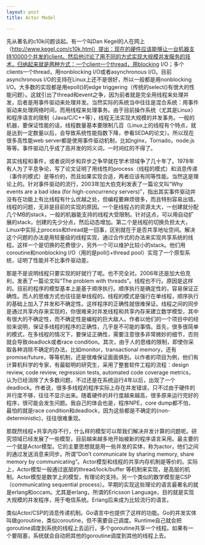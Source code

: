 ```yaml
---
layout: post
title: Actor Model

---
```


先从著名的c10k问题谈起。有一个叫Dan Kegel的人在网上（http://www.kegel.com/c10k.html）提出：现在的硬件应该能够让一台机器支持10000个并发的client。然后他讨论了用不同的方式实现大规模并发服务的技术，归纳起来就是两种方式：一个client一个thread，用blocking I/O；多个clients一个thread，用nonblocking I/O或者asynchronous I/O。目前asynchronous I/O的支持在Linux上还不是很好，所以一般都是用nonblocking I/O。大多数的实现都是用epoll()的edge triggering（传统的select()有很大的性能问题）。这就引出了thread和event之争，因为前者就是完全用线程来处理并发，后者是用事件驱动来处理并发。当然实际的系统当中往往是混合系统：用事件驱动来处理网络时间，而用线程来处理事务。由于目前操作系统（尤其是Linux）和程序语言的限制（Java/C/C++等），线程无法实现大规模的并发事务。一般的机器，要保证性能的话，线程数量基本要限制几百（Linux上的线程有个特点，就是达到一定数量以后，会导致系统性能指数下降，参看SEDA的论文）。所以现在很多高性能web server都是使用事件驱动机制，比如nginx，Tornado，node.js等等。事件驱动几乎成了高并发的同义词，一时间红的不得了。

其实线程和事件，或者说同步和异步之争早就在学术领域争了几十年了。1978年有人为了平息争论，写了论文证明了用线性的process（线程的模式）和消息传递（事件的模式）是等价的，而且如果实现合适，两者应该有同等性能。当然这是理论上的。针对事件驱动的流行，2003年加大伯克利发表了一篇论文叫“Why events are a bad idea (for high-concurrency servers)”，指出其实事件驱动并没有在功能上有比线程有什么优越之处，但编程要麻烦很多，而且特别容易出错。线程的问题，无非是目前的实现的原因。一个是线程占的资源太大，一创建就分配几个MB的stack，一般的机器能支持的线程大受限制。针对这点，可以用自动扩展的stack，创建的先少分点，然后动态增加。第二个是线程的切换负担太大，Linux中实际上process和thread是一回事，区别就在于是否共享地址空间。解决这个问题的办法是用轻量级的线程实现，通过合作式的办法来实现共享系统的线程。这样一个是切换的花费很少，另外一个可以维护比较小的stack。他们用coroutine和nonblocking I/O（用的是poll()+thread pool）实现了一个原型系统，证明了性能并不比事件驱动差。

那是不是说明线程只要实现的好就行了呢。也不完全对。2006年还是加大伯克利，发表了一篇论文叫“The problem with threads”。线程也不行。原因是这样的。目前的程序的模型基本上是基于顺序执行。顺序执行是确定性的，容易保证正确性。而人的思维方式也往往是单线程的。线程的模式是强行在单线程，顺序执行的基础上加入了并发和不确定性。这样程序的正确性就很难保证。线程之间的同步是通过共享内存来实现的，你很难来对并发线程和共享内存来建立数学模型，其中有很大的不确定性，而不确定性是编程的巨大敌人。作者以他们的一个项目中的经验来说明，保证多线程的程序的正确性，几乎是不可能的事情。首先，很多很简单的模式，在多线程的情况下，要保证正确性，需要注意很多非常微妙的细节，否则就会导致deadlock或者race condition。其次，由于人的思维的限制，即使你采取各种消除不确定的办法，比如monitor，transactional memory，还有promise/future，等等机制，还是很难保证面面俱到。以作者的项目为例，他们有计算机科学的专家，有最聪明的研究生，采用了整套软件工程的流程：design review, code review, regression tests, automated code coverage metrics，认为已经消除了大多数问题，不过还是在系统运行4年以后，出现了一个deadlock。作者说，很多多线程的程序实际上存在并发错误，只不过由于硬件的并行度不够，往往不显示出来。随着硬件的并行度越来越高，很多原来运行完好的程序，很可能会发生问题。我自己的体会也是，程序NPE，core dump都不怕，最怕的就是race condition和deadlock，因为这些都是不确定的(non-deterministic)，往往很难重现。

那既然线程+共享内存不行，什么样的模型可以帮我们解决并发计算的问题呢。研究领域已经发展了一些模型，目前越来越多地开始被新的程序语言采用。最主要的一个就是Actor模型。它的主要思想就是用一些并发的实体，称为actor，他们之间的通过发送消息来同步。所谓“Don’t communicate by sharing memory, share memory by communicating”。Actor模型和线程的共享内存机制是等价的。实际上，Actor模型一般通过底层的thread/lock/buffer 等机制来实现，是高层的机制。Actor模型是数学上的模型，有理论的支持。另一个类似的数学模型是CSP（communicating sequential process）。早期的实现这些理论的语言最著名的就是erlang和occam。尤其是erlang，所谓的Ericsson Language，目的就是实现大规模的并发程序，用于电信系统。Erlang后来成为比较流行的语言。

类似Actor/CSP的消息传递机制。Go语言中也提供了这样的功能。Go的并发实体叫做goroutine，类似coroutine，但不需要自己调度。Runtime自己就会把goroutine调度到系统的线程上去运行，多个goroutine共享一个线程。如果有一个要阻塞，系统就会自动把其他的goroutine调度到其他的线程上去。

